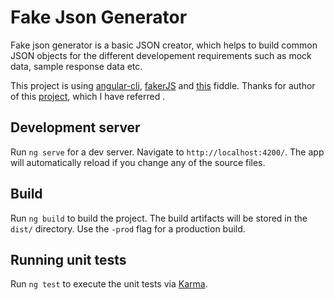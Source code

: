 # Fake Json Generator

Fake json generator is a basic JSON creator, which helps to build common JSON objects for the different developement requirements such as mock data, sample response data etc.

This project is using [angular-cli](https://github.com/angular/angular-cli), [fakerJS](https://github.com/FotoVerite/Faker.js) and [this](http://jsfiddle.net/KJQ9K/554/) fiddle. Thanks for author of this [project](https://github.com/couchbaselabs/couchbase-chrome-extension), which I have referred .



## Development server
Run `ng serve` for a dev server. Navigate to `http://localhost:4200/`. The app will automatically reload if you change any of the source files.


## Build

Run `ng build` to build the project. The build artifacts will be stored in the `dist/` directory. Use the `-prod` flag for a production build.

## Running unit tests

Run `ng test` to execute the unit tests via [Karma](https://karma-runner.github.io).





